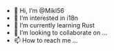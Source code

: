 - 👋 Hi, I’m @Mikl56
- 👀 I’m interested in i18n
- 🌱 I’m currently learning Rust
- 💞️ I’m looking to collaborate on ...
- 📫 How to reach me ...

<!---
Mikl56/Mikl56 is a ✨ special ✨ repository because its `README.md` (this file) appears on your GitHub profile.
You can click the Preview link to take a look at your changes.
--->
